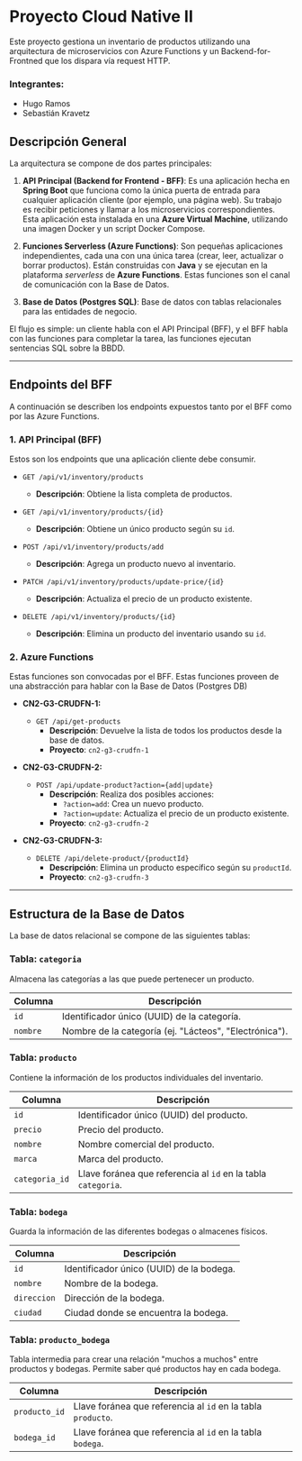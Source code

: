 # Proyecto Cloud Native II

Este proyecto gestiona un inventario de productos utilizando una arquitectura de microservicios
con Azure Functions y un Backend-for-Frontned que los dispara vía request HTTP.

### Integrantes:

- Hugo Ramos
- Sebastián Kravetz

## Descripción General

La arquitectura se compone de dos partes principales:

1. **API Principal (Backend for Frontend - BFF)**: Es una aplicación hecha en **Spring Boot** que
   funciona como la única puerta de entrada para cualquier aplicación cliente (por ejemplo, una
   página web). Su trabajo es recibir peticiones y llamar a los microservicios correspondientes.
   Esta aplicación esta instalada en una **Azure Virtual Machine**, utilizando una imagen Docker
   y un script Docker Compose.

2. **Funciones Serverless (Azure Functions)**: Son pequeñas aplicaciones independientes, cada una
   con una
   única tarea (crear, leer, actualizar o borrar productos). Están construidas con **Java** y se
   ejecutan en la plataforma _serverless_ de **Azure Functions**. Estas funciones son el canal
   de comunicación con la Base de Datos.
3. **Base de Datos (Postgres SQL)**: Base de datos con tablas relacionales para las entidades de
   negocio.

El flujo es simple: un cliente habla con el API Principal (BFF), y el BFF habla con las funciones
para completar la tarea, las funciones ejecutan sentencias SQL sobre la BBDD.

---

## Endpoints del BFF

A continuación se describen los endpoints expuestos tanto por el BFF como por las Azure Functions.

### 1. API Principal (BFF)

Estos son los endpoints que una aplicación cliente debe consumir.

- `GET /api/v1/inventory/products`
    - **Descripción**: Obtiene la lista completa de productos.

- `GET /api/v1/inventory/products/{id}`
    - **Descripción**: Obtiene un único producto según su `id`.

- `POST /api/v1/inventory/products/add`
    - **Descripción**: Agrega un producto nuevo al inventario.

- `PATCH /api/v1/inventory/products/update-price/{id}`
    - **Descripción**: Actualiza el precio de un producto existente.

- `DELETE /api/v1/inventory/products/{id}`
    - **Descripción**: Elimina un producto del inventario usando su `id`.

### 2. Azure Functions

Estas funciones son convocadas por el BFF. Estas funciones proveen de una abstracción para
hablar con la Base de Datos (Postgres DB)

- **CN2-G3-CRUDFN-1:**
    - `GET /api/get-products`
        - **Descripción**: Devuelve la lista de todos los productos desde la base de datos.
        - **Proyecto**: `cn2-g3-crudfn-1`

- **CN2-G3-CRUDFN-2:**
    - `POST /api/update-product?action={add|update}`
        - **Descripción**: Realiza dos posibles acciones:
            - `?action=add`: Crea un nuevo producto.
            - `?action=update`: Actualiza el precio de un producto existente.
        - **Proyecto**: `cn2-g3-crudfn-2`

- **CN2-G3-CRUDFN-3:**
    - `DELETE /api/delete-product/{productId}`
        - **Descripción**: Elimina un producto específico según su `productId`.
        - **Proyecto**: `cn2-g3-crudfn-3`

---

## Estructura de la Base de Datos

La base de datos relacional se compone de las siguientes tablas:

### Tabla: `categoria`

Almacena las categorías a las que puede pertenecer un producto.

| Columna  | Descripción                                            |
|----------|--------------------------------------------------------|
| `id`     | Identificador único (UUID) de la categoría.            |
| `nombre` | Nombre de la categoría (ej. "Lácteos", "Electrónica"). |

### Tabla: `producto`

Contiene la información de los productos individuales del inventario.

| Columna        | Descripción                                                   |
|----------------|---------------------------------------------------------------|
| `id`           | Identificador único (UUID) del producto.                      |
| `precio`       | Precio del producto.                                          |
| `nombre`       | Nombre comercial del producto.                                |
| `marca`        | Marca del producto.                                           |
| `categoria_id` | Llave foránea que referencia al `id` en la tabla `categoria`. |

### Tabla: `bodega`

Guarda la información de las diferentes bodegas o almacenes físicos.

| Columna     | Descripción                              |
|-------------|------------------------------------------|
| `id`        | Identificador único (UUID) de la bodega. |
| `nombre`    | Nombre de la bodega.                     |
| `direccion` | Dirección de la bodega.                  |
| `ciudad`    | Ciudad donde se encuentra la bodega.     |

### Tabla: `producto_bodega`

Tabla intermedia para crear una relación "muchos a muchos" entre productos y bodegas. Permite saber
qué productos hay en cada bodega.

| Columna       | Descripción                                                  |
|---------------|--------------------------------------------------------------|
| `producto_id` | Llave foránea que referencia al `id` en la tabla `producto`. |
| `bodega_id`   | Llave foránea que referencia al `id` en la tabla `bodega`.   |
